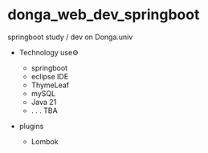 # donga_web_dev_springboot
springboot study / dev on Donga.univ

- Technology use⚙️
  - springboot
  - eclipse IDE
  - ThymeLeaf
  - mySQL
  - Java 21
  -  . . . TBA
 
- plugins
  - Lombok
